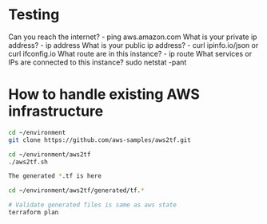 
# Testing

Can you reach the internet? - ping aws.amazon.com
What is your private ip address? - ip address
What is your public ip address? - curl ipinfo.io/json or curl ifconfig.io
What route are in this instance? - ip route
What services or IPs are connected to this instance? sudo netstat -pant

# How to handle existing AWS infrastructure

```bash
cd ~/environment
git clone https://github.com/aws-samples/aws2tf.git

cd ~/environment/aws2tf
./aws2tf.sh

The generated *.tf is here

cd ~/environment/aws2tf/generated/tf.*

# Validate generated files is same as aws state
terraform plan
```